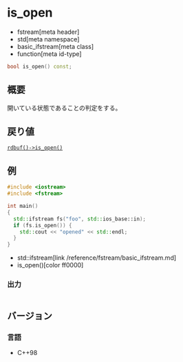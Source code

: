 # is_open
* fstream[meta header]
* std[meta namespace]
* basic_ifstream[meta class]
* function[meta id-type]

```cpp
bool is_open() const;
```

## 概要

開いている状態であることの判定をする。

## 戻り値

[`rdbuf()->is_open()`](/reference/fstream/basic_filebuf/is_open.md)

## 例

```cpp example
#include <iostream>
#include <fstream>

int main()
{
  std::ifstream fs("foo", std::ios_base::in);
  if (fs.is_open()) {
    std::cout << "opened" << std::endl;
  }
}
```
* std::ifstream[link /reference/fstream/basic_ifstream.md]
* is_open()[color ff0000]

### 出力

```
```

## バージョン
### 言語
- C++98
